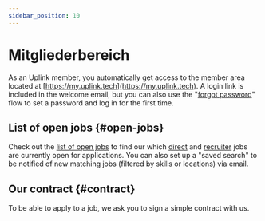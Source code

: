 ```yaml
---
sidebar_position: 10
---
```


# Mitgliederbereich

As an Uplink member, you automatically get access to the member area located at [https://my.uplink.tech](https://my.uplink.tech). A login link is included in the welcome email, but you can also use the "[forgot password](https://my.uplink.tech/password/new)" flow to set a password and log in for the first time.

## List of open jobs {#open-jobs}

Check out the [list of open jobs](https://my.uplink.tech/jobs) to find our which [direct](direct-jobs.md) and [recruiter](recruiter-jobs.md) jobs are currently open for applications. You can also set up a "saved search" to be notified of new matching jobs (filtered by skills or locations) via email.

## Our contract {#contract}

To be able to apply to a job, we ask you to sign a simple contract with us.
